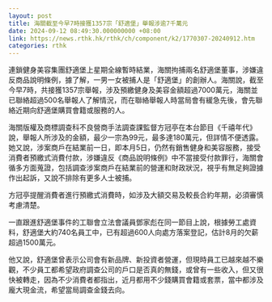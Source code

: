 ```yaml
---
layout: post
title: 海關截至今早7時接獲1357宗「舒適堡」舉報涉逾7千萬元
date: 2024-09-12 08:49:30.000000000 +08:00
link: https://news.rthk.hk/rthk/ch/component/k2/1770307-20240912.htm
categories: rthk
---
```


連鎖健身美容集團舒適堡上星期全線暫時結業，海關拘捕兩名舒適堡董事，涉嫌違反商品說明條例，據了解，一男一女被捕人是「舒適堡」的創辦人。海關說，截至今早7時，共接獲1357宗舉報，涉及預繳健身及美容金額超過7000萬元，海關並已聯絡超過500名舉報人了解情況，而在聯絡舉報人時當局會有緩急先後，會先聯絡近期向舒適堡購買會籍或服務的人。

海關版權及商標調查科不良營商手法調查課監督方冠亭在本台節目《千禧年代》說，舉報人所涉及的金額，最少一宗為99元，最多達180萬元，但詳情不便透露。她又說，涉案商戶在結業前一日，即本月5日，仍然有銷售健身和美容服務，接受消費者預繳式消費付款，涉嫌違反《商品說明條例》中不當接受付款罪行，海關會循多方面蒐證，包括調查涉案商戶在結業前的營運和財政狀況，視乎有無足夠證據作出起訴，又說不排除有更多人士被捕。

方冠亭提醒消費者進行預繳式消費時，如涉及大額交易及較長合約年期，必須審慎考慮清楚。

一直跟進舒適堡事件的工聯會立法會議員鄧家彪在同一節目上說，根據勞工處資料，舒適堡大約740名員工中，已有超過600人向處方落案登記，估計8月的欠薪超過1500萬元。

他又說，舒適堡曾表示公司會有新品牌、新投資者營運，但現時員工已越來越不樂觀，不少員工都希望政府調查公司的戶口是否真的無錢，或曾有一些收入，但又很快被轉走，因為不少消費者都指出，近月都用不少錢購買會籍或套票，當中都涉及龐大現金流，希望當局調查金錢去向。
